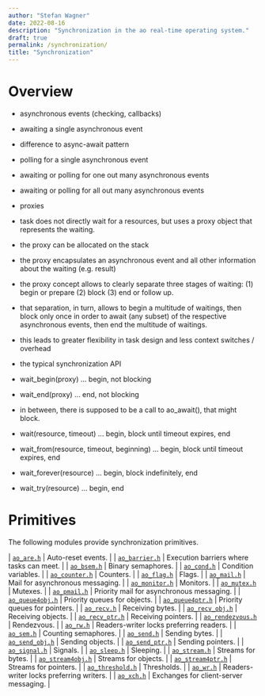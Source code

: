 ```yaml
---
author: "Stefan Wagner"
date: 2022-08-16
description: "Synchronization in the ao real-time operating system."
draft: true
permalink: /synchronization/
title: "Synchronization"
---
```


# Overview

- asynchronous events (checking, callbacks)

- awaiting a single asynchronous event
- difference to async-await pattern

- polling for a single asynchronous event

- awaiting or polling for one out many asynchronous events
- awaiting or polling for all out many asynchronous events

- proxies
- task does not directly wait for a resources, but uses a proxy object that represents the waiting.
- the proxy can be allocated on the stack
- the proxy encapsulates an asynchronous event and all other information about the waiting (e.g. result)
- the proxy concept allows to clearly separate three stages of waiting: (1) begin or prepare (2) block (3) end or follow up.
- that separation, in turn, allows to begin a multitude of waitings, then block only once in order to await (any subset) of the respective asynchronous events, then end the multitude of waitings. 
- this leads to greater flexibility in task design and less context switches / overhead

- the typical synchronization API
  
- wait_begin(proxy) ... begin, not blocking
- wait_end(proxy) ... end, not blocking
- in between, there is supposed to be a call to ao_await(), that might block.

- wait(resource, timeout) ... begin, block until timeout expires, end
- wait_from(resource, timeout, beginning) ... begin, block until timeout expires, end

- wait_forever(resource) ... begin, block indefinitely, end

- wait_try(resource) ... begin, end

# Primitives

The following modules provide synchronization primitives.

| [`ao_are.h`](ao_sys/ao_are.h.md) | Auto-reset events. |
| [`ao_barrier.h`](ao_sys/ao_barrier.h.md) | Execution barriers where tasks can meet. |
| [`ao_bsem.h`](ao_sys/ao_bsem.h.md) | Binary semaphores. |
| [`ao_cond.h`](ao_sys/ao_cond.h.md) | Condition variables. |
| [`ao_counter.h`](ao_sys/ao_counter.h.md) | Counters. |
| [`ao_flag.h`](ao_sys/ao_flag.h.md) | Flags. |
| [`ao_mail.h`](ao_sys/ao_mail.h.md) | Mail for asynchronous messaging. |
| [`ao_monitor.h`](ao_sys/ao_monitor.h.md) | Monitors. |
| [`ao_mutex.h`](ao_sys/ao_mutex.h.md) | Mutexes. |
| [`ao_pmail.h`](ao_sys/ao_pmail.h.md) | Priority mail for asynchronous messaging. |
| [`ao_queue4obj.h`](ao_sys/ao_queue4obj.h.md) | Priority queues for objects. |
| [`ao_queue4ptr.h`](ao_sys/ao_queue4ptr.h.md) | Priority queues for pointers. |
| [`ao_recv.h`](ao_sys/ao_recv.h.md) | Receiving bytes. |
| [`ao_recv_obj.h`](ao_sys/ao_recv_obj.h.md) | Receiving objects. |
| [`ao_recv_ptr.h`](ao_sys/ao_recv_ptr.h.md) | Receiving pointers. |
| [`ao_rendezvous.h`](ao_sys/ao_rendezvous.h.md) | Rendezvous. |
| [`ao_rw.h`](ao_sys/ao_rw.h.md) | Readers-writer locks preferring readers. |
| [`ao_sem.h`](ao_sys/ao_sem.h.md) | Counting semaphores. |
| [`ao_send.h`](ao_sys/ao_send.h.md) | Sending bytes. |
| [`ao_send_obj.h`](ao_sys/ao_send_obj.h.md) | Sending objects. |
| [`ao_send_ptr.h`](ao_sys/ao_send_ptr.h.md) | Sending pointers. |
| [`ao_signal.h`](ao_sys/ao_signal.h.md) | Signals. |
| [`ao_sleep.h`](ao_sys/ao_sleep.h.md) | Sleeping. |
| [`ao_stream.h`](ao_sys/ao_stream.h.md) | Streams for bytes. |
| [`ao_stream4obj.h`](ao_sys/ao_stream4obj.h.md) | Streams for objects. |
| [`ao_stream4ptr.h`](ao_sys/ao_stream4ptr.h.md) | Streams for pointers. |
| [`ao_threshold.h`](ao_sys/ao_threshold.h.md) | Thresholds. |
| [`ao_wr.h`](ao_sys/ao_wr.h.md) | Readers-writer locks preferring writers. |
| [`ao_xch.h`](ao_sys/ao_xch.h.md) | Exchanges for client-server messaging. |
